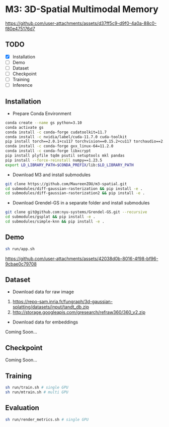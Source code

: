 # M3: 3D-Spatial Multimodal Memory
https://github.com/user-attachments/assets/d37ff5c9-d9f0-4a0a-88c0-f80e475176d7

## TODO
- [x] Installation
- [ ] Demo
- [ ] Dataset
- [ ] Checkpoint
- [ ] Training
- [ ] Inference

## Installation
* Prepare Conda Environment
```sh
conda create --name gs python=3.10
conda activate gs
conda install -c conda-forge cudatoolkit=11.7
conda install -c nvidia/label/cuda-11.7.0 cuda-toolkit
pip install torch==2.0.1+cu117 torchvision==0.15.2+cu117 torchaudio==2.0.2+cu117 -f https://download.pytorch.org/whl/torch_stable.html
conda install -c conda-forge gxx_linux-64=11.2.0
conda install -c conda-forge libxcrypt
pip install plyfile tqdm psutil setuptools mkl pandas
pip install --force-reinstall numpy==1.23.5
export LD_LIBRARY_PATH=$CONDA_PREFIX/lib:$LD_LIBRARY_PATH
```
* Download M3 and install submodules
```sh
git clone https://github.com/MaureenZOU/m3-spatial.git
cd submodules/diff-gaussian-rasterization && pip install -e .
cd submodules/diff-gaussian-rasterization2 && pip install -e .
```

* Download Grendel-GS in a separate folder and install submodules
```sh
git clone git@github.com:nyu-systems/Grendel-GS.git --recursive
cd submodules/gsplat && pip install -e .
cd submodules/simple-knn && pip install -e .
```

## Demo
```sh
sh run/app.sh
```
https://github.com/user-attachments/assets/42038d0b-8016-4f98-bf96-9cbae0c79708

## Dataset
* Download data for raw image
1. https://repo-sam.inria.fr/fungraph/3d-gaussian-splatting/datasets/input/tandt_db.zip
2. http://storage.googleapis.com/gresearch/refraw360/360_v2.zip

* Download data for embeddings

Coming Soon...

## Checkpoint
Coming Soon...

## Training
```sh
sh run/train.sh # single GPU
sh run/mtrain.sh # multi GPU
```

## Evaluation
```sh
sh run/render_metrics.sh # single GPU
```
